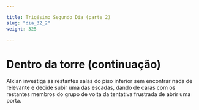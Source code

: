 ```yaml
---

title: Trigésimo Segundo Dia (parte 2)
slug: "dia_32_2"
weight: 325

---
```


# Dentro da torre (continuação)

Alxian investiga as restantes salas do piso inferior sem encontrar nada de relevante e decide subir uma das escadas, dando de caras com os restantes membros do grupo de volta da tentativa frustrada de abrir uma porta.


